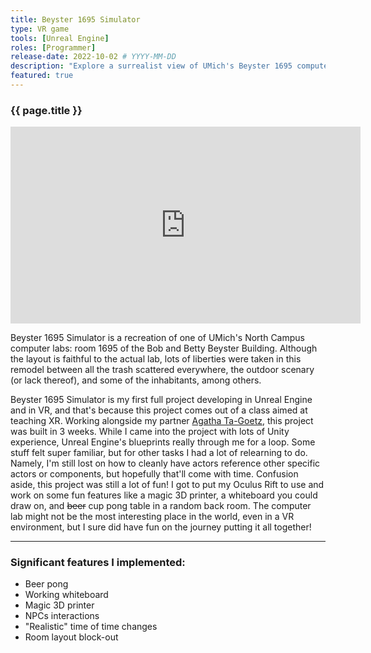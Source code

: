 ```yaml
---
title: Beyster 1695 Simulator
type: VR game
tools: [Unreal Engine]
roles: [Programmer]
release-date: 2022-10-02 # YYYY-MM-DD
description: "Explore a surrealist view of UMich's Beyster 1695 computer lab in the world of VR! Be sure to speak with the locals, print an apple or two, and maybe even go play a round of beer pong in the back."
featured: true
---
```


### {{ page.title }}

<div style="text-align: center; padding: 0; border: 0; margin: 0;">
  <iframe width="560" height="315" src="https://www.youtube.com/embed/pWjux4_e9wo" title="YouTube video player" frameborder="0" allow="accelerometer; autoplay; clipboard-write; encrypted-media; gyroscope; picture-in-picture" allowfullscreen></iframe>
</div>

Beyster 1695 Simulator is a recreation of one of UMich's North Campus computer labs: room 1695 of the Bob and Betty Beyster Building. Although the layout is faithful to the actual lab, lots of liberties were taken in this remodel between all the trash scattered everywhere, the outdoor scenary (or lack thereof), and some of the inhabitants, among others.

Beyster 1695 Simulator is my first full project developing in Unreal Engine and in VR, and that's because this project comes out of a class aimed at teaching XR. Working alongside my partner [Agatha Ta-Goetz](https://github.com/agathata), this project was built in 3 weeks. While I came into the project with lots of Unity experience, Unreal Engine's blueprints really through me for a loop. Some stuff felt super familiar, but for other tasks I had a lot of relearning to do. Namely, I'm still lost on how to cleanly have actors reference other specific actors or components, but hopefully that'll come with time. Confusion aside, this project was still a lot of fun! I got to put my Oculus Rift to use and work on some fun features like a magic 3D printer, a whiteboard you could draw on, and ~~beer~~ cup pong table in a random back room. The computer lab might not be the most interesting place in the world, even in a VR environment, but I sure did have fun on the journey putting it all together!

---

### Significant features I implemented:
* Beer pong
* Working whiteboard
* Magic 3D printer
* NPCs interactions
* "Realistic" time of time changes
* Room layout block-out
